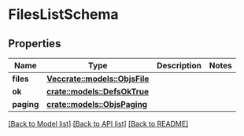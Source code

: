 # FilesListSchema

## Properties

Name | Type | Description | Notes
------------ | ------------- | ------------- | -------------
**files** | [**Vec<crate::models::ObjsFile>**](objs_file.md) |  | 
**ok** | [**crate::models::DefsOkTrue**](defs_ok_true.md) |  | 
**paging** | [**crate::models::ObjsPaging**](objs_paging.md) |  | 

[[Back to Model list]](../README.md#documentation-for-models) [[Back to API list]](../README.md#documentation-for-api-endpoints) [[Back to README]](../README.md)



